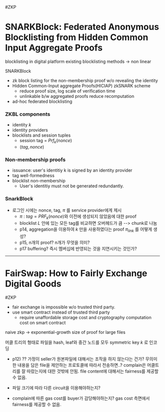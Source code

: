 #ZKP 
# SNARKBlock: Federated Anonymous Blocklisting from Hidden Common Input Aggregate Proofs

blocklisting in digital platform
existing blocklisting methods -> non linear

SNARKBlock
- zk block listing for the non-membership proof w/o revealing the identity
- Hidden Common-Input aggregate Proofs(HICIAP) zkSNARK scheme
	- reduce proof size, log scale of verification time
	- unlinkable b/w aggregated proofs reduce recomputation
- ad-hoc federated blocklisting

### ZKBL components
- identity $k$ 
- identity providers
- blocklists and session tuples
	- session tag = $Prf_k(nonce)$ 
	- $(tag, nonce)$ 

### Non-membership proofs
- issuance: user's identitiy k is signed by an identity provider
- tag well-formedness
- blocklist non-membership
	- User's identitiy must not be generated redundantly.

### SnarkBlock
- 로그인 시에는 nonce, tag, $\pi$ 를 service provider에게 제시
	- $\pi$ : $tag = PRF_k(nonce)$와 이전에 생성되지 않았음에 대한 proof
	- blocklist $L$ 안에 있는 모든 tag를 비교하면 오버헤드가 큼 --> chunk로 나눔
	- p14, aggregation을 이용하여 $k$ 만을 사용하였다는 proof $\pi_{link}$ 를 어떻게 생성?
	- p15, n개의 proof? n개가 무엇을 의미?
	- p17 buffering? 즉시 멤버십에 반영되는 것을 지연시키는 것인가? 

--- 

# FairSwap: How to Fairly Exchange Digital Goods
#ZKP 

- fair exchange is impossible w/o trusted third party.
- use smart contract instead of trusted third party
	- require unaffordable storage cost and cryptography computation cost on smart contract


naive zkp -> exponential-growth size of proof for large files

머클 트리의 형태로 파일을 hash, leaf와 중간 노드를 모두 symmetric key $k$ 로 인코딩

- p12) ?? 가정이 seller가 원본파일에 대해서는 조작을 하지 않는다는 건가?
	무의미한 내용을 담은 file을 제안하는 프로토콜에 따라서 전송하면..?
	complain은 머클트리를 잘 따랐는지에 대한 것밖에 안됨.
	file content에 대해서는 fairness를 제공할 수 없음.

- 파일 크기에 따라 다른 circuit을 이용해야하는지?
- complain에 따른 gas cost를 buyer가 감당해야하는지?
    gas cost 측면에서 fairness를 제공할 수 없음.

